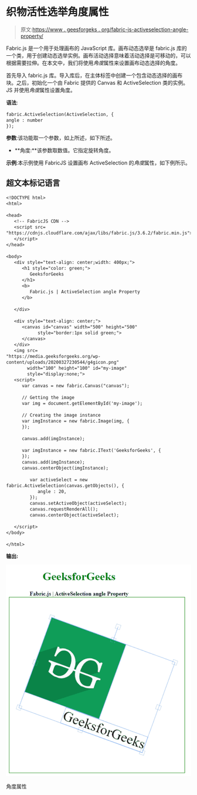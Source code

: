 # 织物活性选举角度属性

> 原文:[https://www . geesforgeks . org/fabric-js-activeselection-angle-property/](https://www.geeksforgeeks.org/fabric-js-activeselection-angle-property/)

Fabric.js 是一个用于处理画布的 JavaScript 库。画布动态选举是 fabric.js 库的一个类，用于创建动态选举实例。画布活动选择意味着活动选择是可移动的，可以根据需要拉伸。在本文中，我们将使用*角度*属性来设置画布动态选择的角度。

首先导入 fabric.js 库。导入库后，在主体标签中创建一个包含动态选择的画布块。之后，初始化一个由 Fabric 提供的 Canvas 和 ActiveSelection 类的实例。JS 并使用*角度*属性设置角度。

**语法**:

```
fabric.ActiveSelection(ActiveSelection, {
angle : number
});
```

**参数**:该功能取一个参数，如上所述，如下所述。

*   **角度:**该参数取数值。它指定旋转角度。

**示例**:本示例使用 FabricJS 设置画布 ActiveSelection 的*角度*属性，如下例所示。

## 超文本标记语言

```
<!DOCTYPE html> 
<html> 

<head>
   <!-- FabricJS CDN -->
   <script src= 
"https://cdnjs.cloudflare.com/ajax/libs/fabric.js/3.6.2/fabric.min.js"> 
   </script> 
</head> 

<body> 
   <div style="text-align: center;width: 400px;"> 
      <h1 style="color: green;"> 
         GeeksforGeeks 
      </h1>
      <b> 
         Fabric.js | ActiveSelection angle Property 
      </b> 

   </div> 

   <div style="text-align: center;"> 
      <canvas id="canvas" width="500" height="500"
            style="border:1px solid green;"> 
      </canvas> 
   </div> 
   <img src= 
"https://media.geeksforgeeks.org/wp-content/uploads/20200327230544/g4gicon.png"
        width="100" height="100" id="my-image"
        style="display:none;">
   <script> 
      var canvas = new fabric.Canvas("canvas"); 

      // Getting the image 
      var img = document.getElementById('my-image'); 

      // Creating the image instance 
      var imgInstance = new fabric.Image(img, {
      }); 

      canvas.add(imgInstance); 

      var imgInstance = new fabric.IText('GeeksforGeeks', {
      });
      canvas.add(imgInstance);
      canvas.centerObject(imgInstance); 

         var activeSelect = new fabric.ActiveSelection(canvas.getObjects(), {
            angle : 20,
         });
         canvas.setActiveObject(activeSelect);
         canvas.requestRenderAll();
         canvas.centerObject(activeSelect); 

   </script> 
</body> 

</html>
```

**输出:**

![](img/8c76e89d90770bcf48c8b7037c646c0b.png)

角度属性